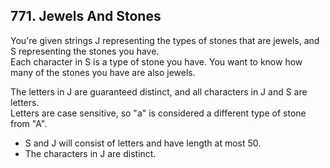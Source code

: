 ## 771. Jewels And Stones

You're given strings J representing the types of stones that are jewels, and S representing the stones you have.  
Each character in S is a type of stone you have.  You want to know how many of the stones you have are also jewels.  
  
The letters in J are guaranteed distinct, and all characters in J and S are letters.  
Letters are case sensitive, so "a" is considered a different type of stone from "A".  
  
* S and J will consist of letters and have length at most 50.
* The characters in J are distinct.

